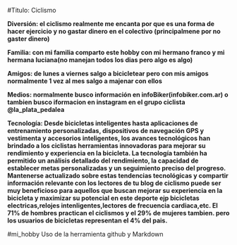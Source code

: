 #Titulo: Ciclismo

**Diversión: el ciclismo realmente me encanta por que es una forma de hacer ejercicio y no gastar dinero en el colectivo (principalmene por no gaster dinero)**

**Familia: con mi familia comparto este hobby con mi hermano franco y mi hermana luciana(no manejan todos los dias pero algo es algo)**

**Amigos: de lunes a viernes salgo a bicicletear pero con mis amigos normalmente 1 vez al mes salgo a majenar con ellos** 

**Medios: normalmente busco información en infoBiker(infobiker.com.ar) o tambien busco iformacion en instagram en el grupo ciclista @la_plata_pedalea**

**Tecnología: Desde bicicletas inteligentes hasta aplicaciones de entrenamiento personalizadas, dispositivos de navegación GPS y vestimenta y accesorios inteligentes, los avances tecnológicos han brindado a los ciclistas herramientas innovadoras para mejorar su rendimiento y experiencia en la bicicleta. La tecnología también ha permitido un análisis detallado del rendimiento, la capacidad de establecer metas personalizadas y un seguimiento preciso del progreso. Mantenerse actualizado sobre estas tendencias tecnológicas y compartir información relevante con los lectores de tu blog de ciclismo puede ser muy beneficioso para aquellos que buscan mejorar su experiencia en la bicicleta y maximizar su potencial en este deporte ejp bicicletas electricas,relojes intenligentes,lectores de frecuencia cardiaca,etc. El 71% de hombres practican el ciclismos y el 29% de mujeres tambien. pero los usuarios de bicicletas representan el 4% del pais.**

#mi_hobby
Uso de la herramienta github y Markdown
